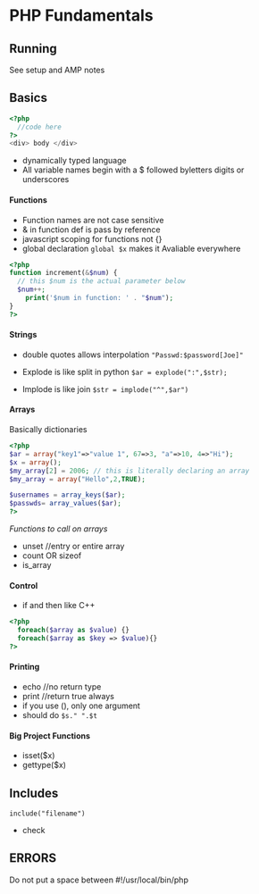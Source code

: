 # PHP Fundamentals

## Running
See setup and AMP notes

## Basics

```php
<?php
  //code here
?>
<div> body </div>
```

- dynamically typed language
- All variable names begin with a $ followed byletters digits or underscores

#### Functions
- Function names are not case sensitive
- & in function def is pass by reference
- javascript scoping for functions not {}
- global declaration `global $x` makes it Avaliable everywhere
``` php
<?php
function increment(&$num) {
  // this $num is the actual parameter below
  $num++;
    print('$num in function: ' . "$num");
}
?>
```

#### Strings
- double quotes allows interpolation
`"Passwd:$password[Joe]"`

- Explode is like split in python `$ar = explode(":",$str);`
- Implode is like join  `$str = implode("^",$ar")`


#### Arrays
Basically dictionaries
```php
<?php
$ar = array("key1"=>"value 1", 67=>3, "a"=>10, 4=>"Hi");
$x = array();
$my_array[2] = 2006; // this is literally declaring an array
$my_array = array("Hello",2,TRUE);

$usernames = array_keys($ar);
$passwds= array_values($ar);
?>
```

*Functions to call on arrays*
- unset //entry or entire array
- count OR sizeof
- is_array

#### Control
- if and then like C++
```php
<?php
  foreach($array as $value) {}
  foreach($array as $key => $value){}
?>
```

#### Printing
- echo //no return type
- print //return true always
- if you use (), only one argument
- should do `$s." ".$t`

#### Big Project Functions
- isset($x)
- gettype($x)

## Includes

`include("filename")`

- check<a name="hi"></a>

## ERRORS
Do not put a space between #!/usr/local/bin/php
 <?php ?>
